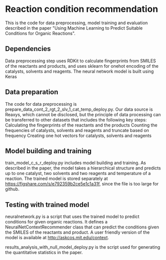 # Reaction condition recommendation

This is the code for data preprocessing, model training and evaluation described in the paper "Using Machine Learning to Predict Suitable Conditions for Organic Reactions".

## Dependencies
Data preprocessing step uses RDKit to calculate fingerprints from SMILES of the reactants and products, and uses sklearn for onehot encoding of the catalysts, solvents and reagents. The neural network model is built using Keras

## Data preparation
The code for data preprocessing is prepare_data_cont_2_rgt_2_slv_1_cat_temp_deploy.py. Our data source is Reaxys, which cannot be disclosed, but the principle of data processing can be transferred to other datasets that includes the following key steps:
Calculating the fingerprints of the reactants and the products
Counting the frequencies of catalysts, solvents and reagents and truncate based on frequency
Creating one hot vectors for catalysts, solvents and reagents

## Model building and training
train_model_c_s_r_deploy.py includes model building and training. As described in the paper, the model takes a hierarchical structure and predicts up to one catalyst, two solvents and two reagents and temperature of a reaction. The trained model is stored separately at https://figshare.com/s/e792359b2ce5e1c1a31f, since the file is too large for github.

## Testing with trained model
neuralnetwork.py is a script that uses the trained model to predict conditions for given organic reactions. It defines a NeuralNetContextRecommender class that can predict the conditions given the SMILES of the reactants and product. A user friendly version of the model is available at http://askcos.mit.edu/context.

results_analysis_with_null_model_deploy.py is the script used for generating the quantitative statistics in the paper.
